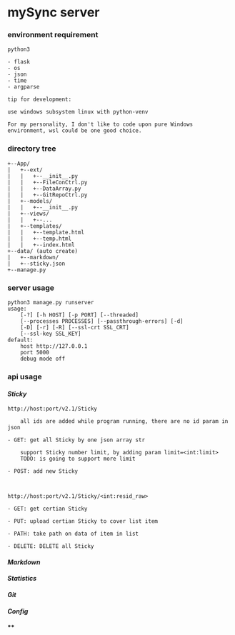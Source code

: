 # mySync server

### environment requirement

    python3

    - flask
    - os
    - json
    - time
    - argparse

    tip for development:

    use windows subsystem linux with python-venv

    For my personality, I don't like to code upon pure Windows environment, wsl could be one good choice.

### directory tree

    +--App/
    |   +--ext/
    |   |   +--__init__.py
    |   |   +--FileConCtrl.py
    |   |   +--DataArray.py
    |   |   +--GitRepoCtrl.py
    |   +--models/
    |   |   +--__init__.py
    |   +--views/
    |   |   +--...
    |   +--templates/
    |   |   +--template.html
    |   |   +--temp.html
    |   |   +--index.html
    +--data/ (auto create)
    |   +--markdown/
    |   +--sticky.json
    +--manage.py

### server usage

    python3 manage.py runserver
    usage: 
        [-?] [-h HOST] [-p PORT] [--threaded]
        [--processes PROCESSES] [--passthrough-errors] [-d]
        [-D] [-r] [-R] [--ssl-crt SSL_CRT]
        [--ssl-key SSL_KEY]
    default:
        host http://127.0.0.1
        port 5000
        debug mode off
        
             

### api usage

#### *Sticky*

    http://host:port/v2.1/Sticky

        all ids are added while program running, there are no id param in json

    - GET: get all Sticky by one json array str

        support Sticky number limit, by adding param limit=<int:limit>
        TODO: is going to support more limit

    - POST: add new Sticky

    

    http://host:port/v2.1/Sticky/<int:resid_raw>

    - GET: get certian Sticky

    - PUT: upload certian Sticky to cover list item

    - PATH: take path on data of item in list

    - DELETE: DELETE all Sticky
    
#### *Markdown*
#### *Statistics*
#### *Git*
#### *Config*
#### **

    
